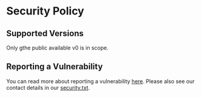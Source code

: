 # Security Policy

## Supported Versions

Only gthe public available v0 is in scope. 

## Reporting a Vulnerability

You can read more about reporting a vulnerability [here](https://philip-media.github.io/security-policy/vdp.html). Please also see our contact details in our [security.txt](https://cldsi.de/.well-known/security.txt).

